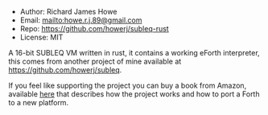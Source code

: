 * Author: Richard James Howe
* Email: <mailto:howe.r.j.89@gmail.com>
* Repo: <https://github.com/howerj/subleq-rust>
* License: MIT

A 16-bit SUBLEQ VM written in rust, it contains a working eForth interpreter,
this comes from another project of mine available at
<https://github.com/howerj/subleq>.

If you feel like supporting the project you can buy a book from
Amazon, available [here](https://www.amazon.com/SUBLEQ-EFORTH-Forth-Metacompilation-Machine-ebook/dp/B0B5VZWXPL)
that describes how the project works and how to port a Forth to
a new platform.

